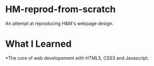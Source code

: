 # HM-reprod-from-scratch
An attempt at reproducing H&M's webpage design.
# What I Learned
*The core of web developement with HTML5, CSS3 and Javascript.
